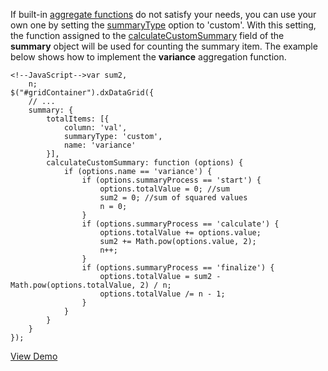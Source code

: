 If built-in [aggregate functions](/api-reference/10%20UI%20Widgets/dxDataGrid/1%20Configuration/summary/totalItems/summaryType.md '/Documentation/ApiReference/UI_Widgets/dxDataGrid/Configuration/summary/totalItems/#summaryType') do not satisfy your needs, you can use your own one by setting the [summaryType](/api-reference/10%20UI%20Widgets/dxDataGrid/1%20Configuration/summary/totalItems/summaryType.md '/Documentation/ApiReference/UI_Widgets/dxDataGrid/Configuration/summary/totalItems/#summaryType') option to 'custom'. With this setting, the function assigned to the [calculateCustomSummary](/api-reference/10%20UI%20Widgets/dxDataGrid/1%20Configuration/summary/calculateCustomSummary.md '/Documentation/ApiReference/UI_Widgets/dxDataGrid/Configuration/summary/#calculateCustomSummary') field of the **summary** object will be used for counting the summary item. The example below shows how to implement the **variance** aggregation function.

    <!--JavaScript-->var sum2,
	    n;
	$("#gridContainer").dxDataGrid({
		// ...
		summary: {
			totalItems: [{
				column: 'val',
				summaryType: 'custom',
				name: 'variance'
			}],
			calculateCustomSummary: function (options) {
				if (options.name == 'variance') {
					if (options.summaryProcess == 'start') {
						options.totalValue = 0; //sum
						sum2 = 0; //sum of squared values
						n = 0;
					}
					if (options.summaryProcess == 'calculate') {
						options.totalValue += options.value;
						sum2 += Math.pow(options.value, 2);
						n++;
					}
					if (options.summaryProcess == 'finalize') {
						options.totalValue = sum2 - Math.pow(options.totalValue, 2) / n;
						options.totalValue /= n - 1;
					}
				}
			}
		}
	});

<a href="http://js.devexpress.com/Demos/WidgetsGallery/#demo/datagridgriddatasummariescustomsummarytotals/" class="button orange small fix-width-155" style="margin-right: 20px;" target="_blank">View Demo</a>